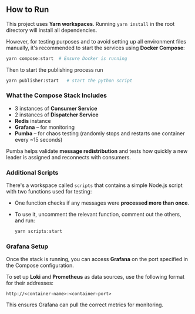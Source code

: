 ## How to Run  

This project uses **Yarn workspaces**. Running `yarn install` in the root directory will install all dependencies.  

However, for testing purposes and to avoid setting up all environment files manually, it's recommended to start the services using **Docker Compose**:  

```sh
yarn compose:start  # Ensure Docker is running
```  

Then to start the publishing process run

```sh
yarn publisher:start   # start the python script
```

### What the Compose Stack Includes  

- 3 instances of **Consumer Service** 
- 2 instances of **Dispatcher Service** 
- **Redis** instance
- **Grafana** – for monitoring  
- **Pumba** – for chaos testing (randomly stops and restarts one container every ~15 seconds)  

Pumba helps validate **message redistribution** and tests how quickly a new leader is assigned and reconnects with consumers.  

### Additional Scripts  

There's a workspace called `scripts` that contains a simple Node.js script with two functions used for testing:  

- One function checks if any messages were **processed more than once**.  
- To use it, uncomment the relevant function, comment out the others, and run:  

  ```sh
  yarn scripts:start
  ```  

### Grafana Setup  

Once the stack is running, you can access **Grafana** on the port specified in the Compose configuration.  

To set up **Loki** and **Prometheus** as data sources, use the following format for their addresses:  

```plaintext
http://<container-name>:<container-port>
``` 

This ensures Grafana can pull the correct metrics for monitoring.